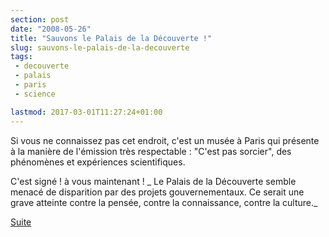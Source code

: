 ```yaml
---
section: post
date: "2008-05-26"
title: "Sauvons le Palais de la Découverte !"
slug: sauvons-le-palais-de-la-decouverte
tags:
 - decouverte
 - palais
 - paris
 - science

lastmod: 2017-03-01T11:27:24+01:00
---
```


Si vous ne connaissez pas cet endroit, c'est un musée à Paris qui présente à la manière de l'émission très respectable : "C'est pas sorcier", des phénomènes et expériences scientifiques.

C'est signé ! à vous maintenant !
_
Le Palais de la Découverte semble menacé de disparition par des projets gouvernementaux.
Ce serait une grave atteinte contre la pensée, contre la connaissance, contre la culture._

[Suite](http://www.sauvonslepalaisdeladecouverte.fr/spip.php?article1)
